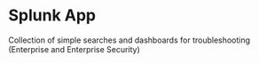 # Splunk App
Collection of simple searches and dashboards for troubleshooting (Enterprise and Enterprise Security)
